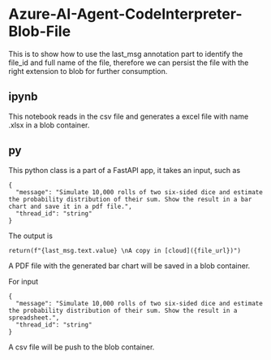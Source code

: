 # Azure-AI-Agent-CodeInterpreter-Blob-File
This is to show how to use the last_msg annotation part to identify the file_id and full name of the file, therefore we can persist the file with the right extension to blob for further consumption.

## ipynb
This notebook reads in the csv file and generates a excel file with name <uuid>.xlsx in a blob container.

## py
This python class is a part of a FastAPI app, it takes an input, such as
~~~
{
  "message": "Simulate 10,000 rolls of two six-sided dice and estimate the probability distribution of their sum. Show the result in a bar chart and save it in a pdf file.",
  "thread_id": "string"
}
~~~
The output is 
~~~
return(f"{last_msg.text.value} \nA copy in [cloud]({file_url})")
~~~
A PDF file with the generated bar chart will be saved in a blob container.

For input
~~~
{
  "message": "Simulate 10,000 rolls of two six-sided dice and estimate the probability distribution of their sum. Show the result in a spreadsheet.",
  "thread_id": "string"
}
~~~
A csv file will be push to the blob container.
